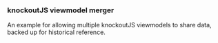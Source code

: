 ### knockoutJS viewmodel merger

An example for allowing multiple knockoutJS viewmodels to share data, backed up for historical reference.